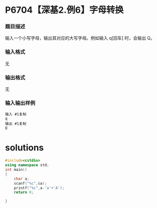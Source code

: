# P6704【深基2.例6】字母转换
### 题目描述
输入一个小写字母，输出其对应的大写字母。例如输入 q[回车] 时，会输出 Q。

### 输入格式
无

### 输出格式
无

### 输入输出样例
```
输入 #1复制
q
输出 #1复制
Q
```

# solutions
```cpp
#include<cstdio>
using namespace std;
int main()
{
    char a;
    scanf("%c",&a);
    printf("%c",a-'a'+'A');
    return 0;

}
```
